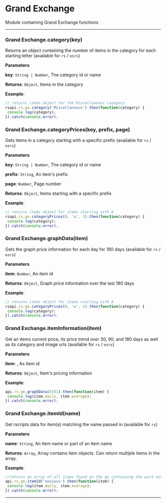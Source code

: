 # Grand Exchange

Module containing Grand Exchange functions



* * *

### Grand Exchange.category(key) 

Returns an object containing the number of items in the category for each starting letter (available for `rs` / `osrs`)

**Parameters**

**key**: `String | Number`, The category id or name

**Returns**: `Object`, Items in the category

**Example**:

```js
// returns items object for the Miscellaneous categoryrsapi.rs.ge.category('Miscellaneous').then(function(category) { console.log(category);}).catch(console.error);
```


### Grand Exchange.categoryPrices(key, prefix, page) 

Gets items in a category starting with a specific prefix (available for `rs` / `osrs`)

**Parameters**

**key**: `String | Number`, The category id or name

**prefix**: `String`, An item's prefix

**page**: `Number`, Page number

**Returns**: `Object`, Items starting with a specific prefix

**Example**:

```js
// returns items object for items starting with Arsapi.rs.ge.categoryPrices(0, 'a', 1).then(function(category) { console.log(category);}).catch(console.error);
```


### Grand Exchange.graphData(item) 

Gets the graph price information for each day for 180 days (available for `rs` / `osrs`)

**Parameters**

**item**: `Number`, An item id

**Returns**: `Object`, Graph price information over the last 180 days

**Example**:

```js
// returns items object for items starting with Arsapi.rs.ge.categoryPrices(0, 'a', 1).then(function(category) { console.log(category);}).catch(console.error);
```


### Grand Exchange.itemInformation(item) 

Get an items current price, its price trend over 30, 90, and 180 days as well as its category and image urls (available for `rs` / `osrs`)

**Parameters**

**item**: , As item id

**Returns**: `Object`, Item's pricing information

**Example**:

```js
api.rs.ge.graphData(4151).then(function(item) { console.log(item.daily, item.average);}).catch(console.error);
```


### Grand Exchange.itemId(name) 

Get rscripts data for item(s) matching the name passed in (available for `rs`)

**Parameters**

**name**: `String`, An item name or part of an item name

**Returns**: `Array`, Array contains item objects. Can return multiple items in the array.

**Example**:

```js
//returns an array of all items found on the ge containing the word noxiousapi.rs.ge.itemId('noxious').then(function(item) { console.log(item.daily, item.average);}).catch(console.error);
```



* * *










